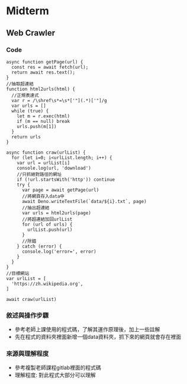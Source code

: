 # Midterm
## Web Crawler
### Code
```
async function getPage(url) {
  const res = await fetch(url);
  return await res.text();
}
//抽取超連結
function html2urls(html) {
  //正規表達式
  var r = /\shref\s*=\s*['"](.*)['"]/g
  var urls = []
  while (true) {
    let m = r.exec(html)
    if (m == null) break
    urls.push(m[1])
  }
  return urls
}

async function craw(urlList) {
  for (let i=0; i<urlList.length; i++) {
    var url = urlList[i]
    console.log(url, 'download')
    //只抓絕對路徑的網址
    if (!url.startsWith('http')) continue
    try {
      var page = await getPage(url)
      //將網頁存入data中
      await Deno.writeTextFile(`data/${i}.txt`, page)
      //抽出超連結
      var urls = html2urls(page)
      //將超連結加回urlList
      for (url of urls) {
        urlList.push(url)
      }
      //除錯 
    } catch (error) {
      console.log('error=', error)
    }
  }
}
//目標網站
var urlList = [
  'https://zh.wikipedia.org', 
]

await craw(urlList)

```
### 敘述與操作步驟
* 參考老師上課使用的程式碼，了解其運作原理後，加上一些註解
* 先在程式的資料夾裡面新增一個data資料夾，抓下來的網頁就會存在裡面
### 來源與理解程度
* 參考複製老師課程gitlab裡面的程式碼
* 理解程度: 對此程式大部分可以理解


